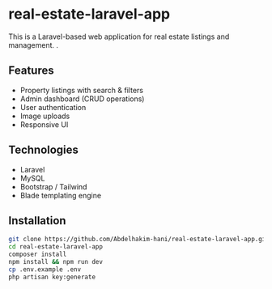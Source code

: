 # real-estate-laravel-app
This is a Laravel-based web application for real estate listings and management.
.

## Features

- Property listings with search & filters
- Admin dashboard (CRUD operations)
- User authentication
- Image uploads
- Responsive UI

## Technologies

- Laravel 
- MySQL
- Bootstrap / Tailwind
- Blade templating engine

## Installation

```bash
git clone https://github.com/Abdelhakim-hani/real-estate-laravel-app.git
cd real-estate-laravel-app
composer install
npm install && npm run dev
cp .env.example .env
php artisan key:generate

